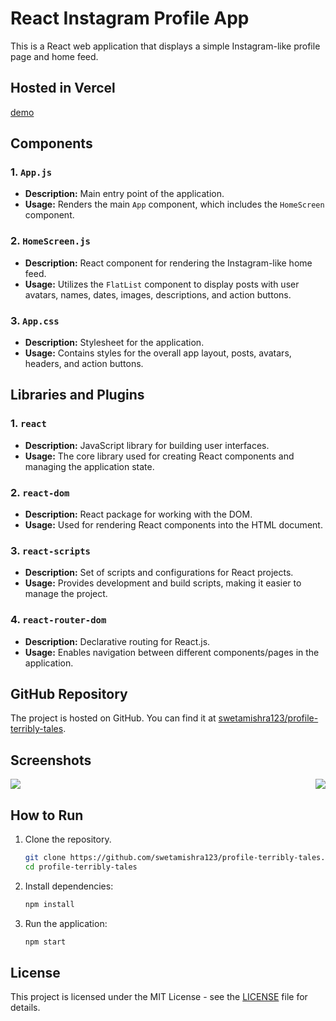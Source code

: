 
# React Instagram Profile App

This is a React web application that displays a simple Instagram-like profile page and home feed.

## Hosted in Vercel
[demo](https://profile-terribly-tales.vercel.app)
## Components

### 1. `App.js`
- **Description:** Main entry point of the application.
- **Usage:** Renders the main `App` component, which includes the `HomeScreen` component.

### 2. `HomeScreen.js`
- **Description:** React component for rendering the Instagram-like home feed.
- **Usage:** Utilizes the `FlatList` component to display posts with user avatars, names, dates, images, descriptions, and action buttons.

### 3. `App.css`
- **Description:** Stylesheet for the application.
- **Usage:** Contains styles for the overall app layout, posts, avatars, headers, and action buttons.

## Libraries and Plugins

### 1. `react`
- **Description:** JavaScript library for building user interfaces.
- **Usage:** The core library used for creating React components and managing the application state.

### 2. `react-dom`
- **Description:** React package for working with the DOM.
- **Usage:** Used for rendering React components into the HTML document.

### 3. `react-scripts`
- **Description:** Set of scripts and configurations for React projects.
- **Usage:** Provides development and build scripts, making it easier to manage the project.

### 4. `react-router-dom`
- **Description:** Declarative routing for React.js.
- **Usage:** Enables navigation between different components/pages in the application.

## GitHub Repository

The project is hosted on GitHub. You can find it at [swetamishra123/profile-terribly-tales](https://github.com/swetamishra123/profile-terribly-tales).

## Screenshots
<div style="display: flex; justify-content: space-between;">
<img src="https://lh3.googleusercontent.com/pw/ADCreHc7gj36Kav_Kkgjlk99kZyPvROS_18HqDPMiu5FbmukSMLpVOdwb4M_VKoWCx9ixgEBbtAmnpXdNuC-IM8RS9F_2s1hWAIoX0HU6GM9bAuJZr2u8GOuk6x_lPUxMuT3gnA7mvDUiBlt-p_vwEpSGsYeTsfBlopPio9bNo4CdrkJmX6ishT1vvg9C5YoaK3ueUj8cndqfJS0wHzqzUjl6zB7MmAdY2lQrcPi57DY1JAupfKM8eSEvUHabP31f8JhxOzJkOytIv4kkanPjolQ-iIz4GYz5UKwf6UNpr6sn_KVKNyVEgE3VOVNMRujF0RE3dtxQmyaOYxWbuqO0AQWqO9bfE_tq-4uIQ7t1Yiz2YmBGESnAFFdq8F_Jg9CKxFa6DmAvnQBix6CoLx8glvLPuMo1RvGSdpiUi54p5lrteLOZa75MDf6ZN1crn2fIYhstYC4rLuB3NlqK89nQhjmWkEnavtxpUMZ6UI9aq4T1vWRAB3LoI0wjXRmG4Jm2BMoWwQs_XAR8zVTGDHYLB9Lv7NlWzrKdDgUFU3KEurNqbp6GL_HXaipVfKVWG-P_0cfue22gTq32XUwHM6vfZsc-l9AJx_DooJad2ZXXs1f8fwAsoVdYumypIm9KWXvSeYPPlVG97S-TZepDsINzsh__pJhAU5zTgyzlCBi4n4EfzQ16X7v427I0yQaVVqwLjHWGWwASr-Egr6eV3KodJ-DhsbtP-7jCruRy59OYSFzZlhEnDVV9_iLlFpA_te1NIrHrP5MOIjbM3kLv7ZSZpSiUSD7QS7vxSHH3gB6J4TzXWzM_k8ckPR6ij1Q5R7NBNbtNdc9Pa9KN8mvidjvmQvT0MolrysDp3CzkHbwX3MqLALUmmx_viaHMcyIdfLsrRp0NZlEr-KlRIUCZ_I0h6NwLD7lM3D1Quy0GqAT00QF2tIXwi25D8dPhEzQjkdUDliIgIjyWL3kA6yMcnf-rllZTjdfl5NeZgTEIEtSb2HjI2hto34sCj9ZWxwDKyo6r3FfZZc=w395-h884-s-no-gm?authuser=1">
<img src="https://lh3.googleusercontent.com/pw/ADCreHdBDyZ1WmFuiG-R5u_je-IYlC-wpmwfZCex-iKuPWnokJpvHNQrVvS0Brnxl65KK1umrJWBTzwW0HA9CrCffMJ0ahC8TnXNI2B0eJdJ0oHCkwMgK7RiOCqQm3hEen70QFSA7CsxYbyg6Y7z4QHvuPpyNfAVrauyzPCe2_IiucqS8wXIV9ZwBKzcb96Y-oS4jBGBb76OPd7UgXpp4IaDRcG36B2HQGS8ueZYjykYFf84zfxN0ExFJFKaj8_8tVYZF-Ylr9ckJuYJZ_6lN2Ad0GcsSqDhH9b71thlp9Mc15rXzB2OvBchyvcC0FG-0ViKaErbKvvmq1qnUoMC58ayV2NZOBqvDAGcyIzC7PY3u5m3dPAzJZ122Je1bp86zwbuSWQFwEF2CCH7cYir6PiryHJ0C7csHcq5otQl_30-kxtZfzdLn8iJoqybst54_-xfWHzHwMC8dxLHC22dGX1E7AKy2K7n-R80hBHf2650Ogrc3-kZqfV8ADcW2tZd4st_5nPPfGkEsymEnzJwHfrZBifTIVmodrv399-1F2vCujwZYDC7AK2VsFNVeQvtnr8ktnyWLvBMC1wINlkYXDVV_ZgZIQbLyFhfvhxqSFkO6Zs2DNc0Wr6rT3wzvUWkEpVfVLsskfhEuNwljHIc99tLm61t_XUM4w7v_9BrKVjaSxhHPnv1l8_G-RXzk2rnOEPfvnoJqKEv1TN7hrl5SIM4kL4oiuAbZdbtBZVFxUg6kmD2gEzhKTGcF9sST5e-cN_RXCcpY7GwiUEs8FdUKf7tsCGa_OKKry6VAitGK9gcwKqIL-MstUSCm1zSstOtvWSg50C6BL2BsJv_mUV6WH-F9TebD69kMdFmflB0ZlO0fbmtIAKL2pVgefcTdN7trYMaM1BkkFP8ea6zb18psoDxtnS_XqbcFBBv0N-zxWdIxDyofYBZ0oesTiByUVT54dzl6gIvRYdVfBeW4EN0LgOjfOSTI8PhsURdYfCMcziDej3Mig7qjnZWlefw0W4E4Fta0PE=w395-h884-s-no-gm?authuser=1">
</div>

## How to Run

1. Clone the repository.
   ```bash
   git clone https://github.com/swetamishra123/profile-terribly-tales.git
   cd profile-terribly-tales
   ```

2. Install dependencies:
   ```bash
   npm install
   ```

3. Run the application:
   ```bash
   npm start
   ```

## License

This project is licensed under the MIT License - see the [LICENSE](LICENSE) file for details.

